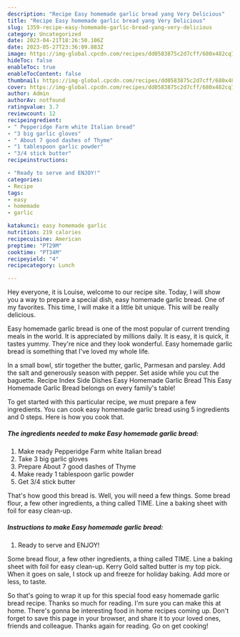 ```yaml
---
description: "Recipe Easy homemade garlic bread yang Very Delicious"
title: "Recipe Easy homemade garlic bread yang Very Delicious"
slug: 1359-recipe-easy-homemade-garlic-bread-yang-very-delicious
category: Uncategorized
date: 2023-04-21T18:26:50.106Z
date: 2023-05-27T23:36:09.883Z
image: https://img-global.cpcdn.com/recipes/dd0583875c2d7cff/680x482cq70/easy-homemade-garlic-bread-recipe-main-photo.jpg
hideToc: false
enableToc: true
enableTocContent: false
thumbnail: https://img-global.cpcdn.com/recipes/dd0583875c2d7cff/680x482cq70/easy-homemade-garlic-bread-recipe-main-photo.jpg
cover: https://img-global.cpcdn.com/recipes/dd0583875c2d7cff/680x482cq70/easy-homemade-garlic-bread-recipe-main-photo.jpg
author: Admin
authorAv: notfound
ratingvalue: 3.7
reviewcount: 12
recipeingredient:
- " Pepperidge Farm white Italian bread"
- "3 big garlic gloves"
- " About 7 good dashes of Thyme"
- "1 tablespoon garlic powder"
- "3/4 stick butter"
recipeinstructions:

- "Ready to serve and ENJOY!"
categories:
- Recipe
tags:
- easy
- homemade
- garlic

katakunci: easy homemade garlic 
nutrition: 219 calories
recipecuisine: American
preptime: "PT29M"
cooktime: "PT34M"
recipeyield: "4"
recipecategory: Lunch

---
```



Hey everyone, it is Louise, welcome to our recipe site. Today, I will show you a way to prepare a special dish, easy homemade garlic bread. One of my favorites. This time, I will make it a little bit unique. This will be really delicious.

Easy homemade garlic bread is one of the most popular of current trending meals in the world. It is appreciated by millions daily. It is easy, it is quick, it tastes yummy. They're nice and they look wonderful. Easy homemade garlic bread is something that I've loved my whole life.

In a small bowl, stir together the butter, garlic, Parmesan and parsley. Add the salt and generously season with pepper. Set aside while you cut the baguette. Recipe Index Side Dishes Easy Homemade Garlic Bread This Easy Homemade Garlic Bread belongs on every family&#39;s table!


To get started with this particular recipe, we must prepare a few ingredients. You can cook easy homemade garlic bread using 5 ingredients and 0 steps. Here is how you cook that.

<!--inarticleads1-->

##### The ingredients needed to make Easy homemade garlic bread:

1. Make ready  Pepperidge Farm white Italian bread
1. Take 3 big garlic gloves
1. Prepare  About 7 good dashes of Thyme
1. Make ready 1 tablespoon garlic powder
1. Get 3/4 stick butter


That&#39;s how good this bread is. Well, you will need a few things. Some bread flour, a few other ingredients, a thing called TIME. Line a baking sheet with foil for easy clean-up. 

<!--inarticleads2-->

##### Instructions to make Easy homemade garlic bread:


1. Ready to serve and ENJOY!

Some bread flour, a few other ingredients, a thing called TIME. Line a baking sheet with foil for easy clean-up. Kerry Gold salted butter is my top pick. When it goes on sale, I stock up and freeze for holiday baking. Add more or less, to taste. 

So that's going to wrap it up for this special food easy homemade garlic bread recipe. Thanks so much for reading. I'm sure you can make this at home. There's gonna be interesting food in home recipes coming up. Don't forget to save this page in your browser, and share it to your loved ones, friends and colleague. Thanks again for reading. Go on get cooking!

